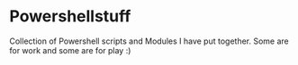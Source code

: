 # Powershellstuff

Collection of Powershell scripts and Modules I have put together. Some are for work and some are for play :)

